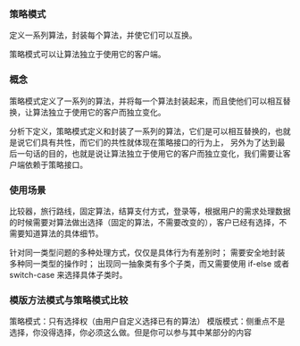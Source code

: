 ### 策略模式

定义一系列算法，封装每个算法，并使它们可以互换。

策略模式可以让算法独立于使用它的客户端。


### 概念



策略模式定义了一系列的算法，并将每一个算法封装起来，而且使他们可以相互替换，让算法独立于使用它的客户而独立变化。

分析下定义，策略模式定义和封装了一系列的算法，它们是可以相互替换的，也就是说它们具有共性，而它们的共性就体现在策略接口的行为上， 另外为了达到最后一句话的目的，也就是说让算法独立于使用它的客户而独立变化，我们需要让客户端依赖于策略接口。


###  使用场景

比较器，旅行路线，固定算法，结算支付方式，登录等，根据用户的需求处理数据的时候需要对算法做出选择（固定的算法，不需要改变的），客户已经有选择，不需要知道算法的具体细节。

针对同一类型问题的多种处理方式，仅仅是具体行为有差别时；
需要安全地封装多种同一类型的操作时；
出现同一抽象类有多个子类，而又需要使用 if-else 或者 switch-case 来选择具体子类时。

### 模版方法模式与策略模式比较

策略模式：只有选择权（由用户自定义选择已有的算法）
模版模式：侧重点不是选择，你没得选择，你必须这么做。但是你可以参与其中某部分的内容
